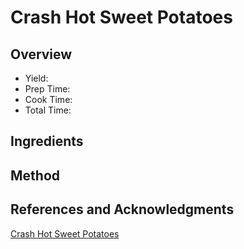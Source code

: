 # Crash Hot Sweet Potatoes

## Overview

- Yield:
- Prep Time:
- Cook Time:
- Total Time:

## Ingredients


## Method



## References and Acknowledgments

[Crash Hot Sweet Potatoes](http://thecreeksidecook.com/crash-hot-sweet-potatoes/)

